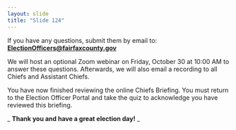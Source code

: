 ```yaml
---
layout: slide
title: "Slide 124"
---
```


If you have any questions, submit them by email to: **ElectionOfficers@fairfaxcounty.gov**

We will host an optional Zoom webinar on Friday, October 30 at 10:00 AM to answer these questions. Afterwards, we will also email a recording to all Chiefs and Assistant Chiefs.

You have now finished reviewing the online Chiefs Briefing. You must return to the Election Officer Portal and take the quiz to acknowledge you have reviewed this briefing.

_ **Thank you and have a great election day!** _